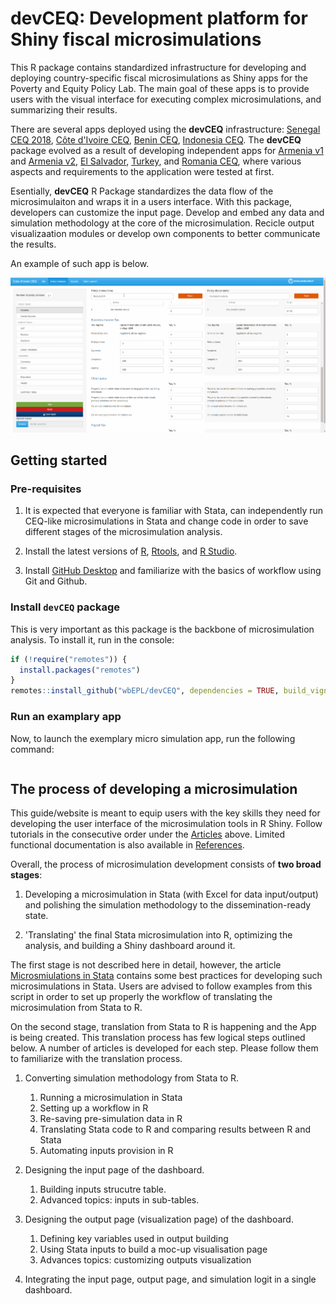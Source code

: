 # **devCEQ**: Development platform for Shiny fiscal microsimulations

This R package contains standardized infrastructure for developing and deploying country-specific fiscal microsimulations as Shiny apps for the Poverty and Equity Policy Lab. The main goal of these apps is to provide users with the visual interface for executing complex microsimulations, and summarizing their results. 

There are several apps deployed using the **devCEQ** infrastructure: [Senegal CEQ 2018](https://datanalytics.worldbank.org/senceqapp2018/), [Côte d'Ivoire CEQ](https://datanalytics.worldbank.org/civCEQapp/), [Benin CEQ](https://datanalytics.worldbank.org/benCEQapp/), [Indonesia CEQ](https://datanalytics.worldbank.org/idnCEQ2019/). The **devCEQ** package evolved as a result of developing independent apps for [Armenia v1](https://datanalytics.worldbank.org/armCEQapp/) and [Armenia v2](https://datanalytics.worldbank.org/armenia-ceq/), [El Salvador](https://datanalytics.worldbank.org/el-salvador-fiscal-and-equity-tool/), [Turkey](https://datanalytics.worldbank.org/turkey-tax-simulation-tool/), and [Romania CEQ](https://datanalytics.worldbank.org/romania-sim-tool/), where various aspects and requirements to the application were tested at first.

Esentially, **devCEQ** R Package standardizes the data flow of the microsimulaiton and wraps it in a users interface. With this package, developers can customize the input page. Develop and embed any data and simulation methodology at the core of the microsimulation. Recicle output visualizaation modules or develop own components to better communicate the results. 

An example of such app is below.

![](man/figures/app-overview.gif)

## Getting started

### Pre-requisites

1.  It is expected that everyone is familiar with Stata, can independently run CEQ-like microsimulations in Stata and change code in order to save different stages of the microsimulation analysis.

2.  Install the latest versions of [R](https://cran.r-project.org/bin/windows/base/), [Rtools](https://cran.r-project.org/bin/windows/Rtools/rtools43/rtools.html), and [R Studio](https://posit.co/download/rstudio-desktop/).

3.  Install [GitHub Desktop](https://desktop.github.com/) and familiarize with the basics of workflow using Git and Github.

### Install `devCEQ` package 

This is very important as this package is the backbone of microsimulation analysis. To install it, run in the console:

```r
if (!require("remotes")) {
  install.packages("remotes")
}
remotes::install_github("wbEPL/devCEQ", dependencies = TRUE, build_vignettes = FALSE)
```

### Run an examplary app

Now, to launch the exemplary micro simulation app, run the following command:

```r

```

## The process of developing a microsimulation

This guide/website is meant to equip users with the key skills they need for developing the user interface of the microsimulation tools in R Shiny. Follow tutorials in the consecutive order under the [Articles](https://wbepl.github.io/devCEQ/articles/index.html) above. Limited functional documentation is also available in [References](https://wbepl.github.io/devCEQ/reference/index.html). 

Overall, the process of microsimulation development consists of **two broad stages**:

1.  Developing a microsimulation in Stata (with Excel for data input/output) and polishing the simulation methodology to the dissemination-ready state.

2.  'Translating' the final Stata microsimulation into R, optimizing the analysis, and building a Shiny dashboard around it.

The first stage is not described here in detail, however, the article [Microsmiulations in Stata](https://wbepl.github.io/devCEQ/articles/microsim-stata.Rmd) contains some best practices for developing such microsimulations in Stata. Users are advised to follow examples from this script in order to set up properly the workflow of translating the microsimulation from Stata to R.

On the second stage, translation from Stata to R is happening and the App is being created. This translation process has few logical steps outlined below. A number of articles is developed for each step. Please follow them to familiarize with the translation process.

1.  Converting simulation methodology from Stata to R.

    1.  Running a microsimulation in Stata
    2.  Setting up a workflow in R
    3.  Re-saving pre-simulation data in R
    4.  Translating Stata code to R and comparing results between R and Stata
    5.  Automating inputs provision in R
    
2.  Designing the input page of the dashboard.

    1.  Building inputs strucutre table.
    2.  Advanced topics: inputs in sub-tables.

3.  Designing the output page (visualization page) of the dashboard.

    1.  Defining key variables used in output building
    2.  Using Stata inputs to build a moc-up visualisation page
    3.  Advances topics: customizing outputs visualization
    
4.  Integrating the input page, output page, and simulation logit in a single dashboard.

<!-- 5.  Troubleshooting and improving the analysis. -->




